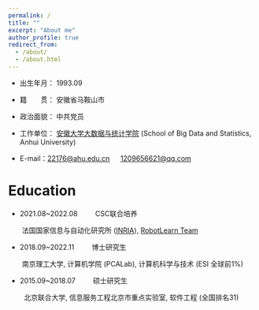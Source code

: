 ```yaml
---
permalink: /
title: ""
excerpt: "About me"
author_profile: true
redirect_from: 
  - /about/
  - /about.html
---
```


* 出生年月： 1993.09

* 籍&emsp;&emsp;贯： 安徽省马鞍山市

* 政治面貌： 中共党员

* 工作单位： [安徽大学大数据与统计学院](http://ds.ahu.edu.cn/)
(School of Big Data and Statistics, Anhui University)

* E-mail：22176@ahu.edu.cn &emsp; 1209656621@qq.com


Education
======

* 2021.08~2022.08 &emsp;&emsp; CSC联合培养

&emsp;&emsp;法国国家信息与自动化研究所
([INRIA](https://baike.baidu.com/item/%E6%B3%95%E5%9B%BD%E5%9B%BD%E5%AE%B6%E4%BF%A1%E6%81%AF%E4%B8%8E%E8%87%AA%E5%8A%A8%E5%8C%96%E7%A0%94%E7%A9%B6%E6%89%80/2912086)),
[RobotLearn Team](http://xavirema.eu/)

* 2018.09~2022.11 &emsp;&emsp; 博士研究生

&emsp;&emsp;南京理工大学, 计算机学院 (PCALab), 计算机科学与技术 (ESI 全球前1%)

* 2015.09~2018.07 &emsp;&emsp; 硕士研究生

&emsp;&emsp; 北京联合大学, 信息服务工程北京市重点实验室, 软件工程 (全国排名31)







